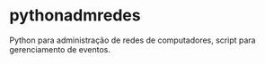 # pythonadmredes
Python para administração de redes de computadores, script para gerenciamento de eventos.
